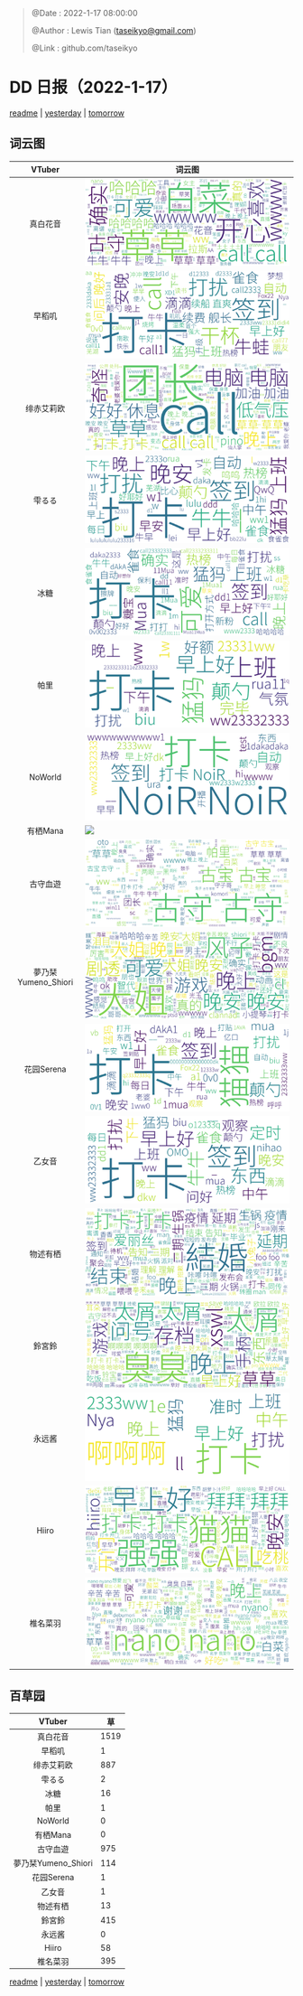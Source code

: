 > @Date    : 2022-1-17 08:00:00
>
> @Author  : Lewis Tian (taseikyo@gmail.com)
>
> @Link    : github.com/taseikyo

# DD 日报（2022-1-17）

[readme](../README.md) | [yesterday](2022-1-16.md) | [tomorrow](2022-1-18.md)

## 词云图

|VTuber|词云图|
|:-:|-|
|真白花音|![](../../images/daily/21402309_2022-1-17_purge_wordcloud.png)|
|早稻叽|![](../../images/daily/41682_2022-1-17_purge_wordcloud.png)|
|绯赤艾莉欧|![](../../images/daily/21396545_2022-1-17_purge_wordcloud.png)|
|雫るる|![](../../images/daily/21013446_2022-1-17_purge_wordcloud.png)|
|冰糖|![](../../images/daily/876396_2022-1-17_purge_wordcloud.png)|
|帕里|![](../../images/daily/4895312_2022-1-17_purge_wordcloud.png)|
|NoWorld|![](../../images/daily/21448649_2022-1-17_purge_wordcloud.png)|
|有栖Mana|![](../../images/daily/6542258_2022-1-17_purge_wordcloud.png)|
|古守血遊|![](../../images/daily/8725120_2022-1-17_purge_wordcloud.png)|
|夢乃栞Yumeno_Shiori|![](../../images/daily/14052636_2022-1-17_purge_wordcloud.png)|
|花园Serena|![](../../images/daily/14327465_2022-1-17_purge_wordcloud.png)|
|乙女音|![](../../images/daily/21320551_2022-1-17_purge_wordcloud.png)|
|物述有栖|![](../../images/daily/21449083_2022-1-17_purge_wordcloud.png)|
|鈴宮鈴|![](../../images/daily/21685677_2022-1-17_purge_wordcloud.png)|
|永远酱|![](../../images/daily/21701071_2022-1-17_purge_wordcloud.png)|
|Hiiro|![](../../images/daily/21919321_2022-1-17_purge_wordcloud.png)|
|椎名菜羽|![](../../images/daily/22347054_2022-1-17_purge_wordcloud.png)|

## 百草园

|VTuber|草|
|:-:|-|
|真白花音|1519|
|早稻叽|1|
|绯赤艾莉欧|887|
|雫るる|2|
|冰糖|16|
|帕里|1|
|NoWorld|0|
|有栖Mana|0|
|古守血遊|975|
|夢乃栞Yumeno_Shiori|114|
|花园Serena|1|
|乙女音|1|
|物述有栖|13|
|鈴宮鈴|415|
|永远酱|0|
|Hiiro|58|
|椎名菜羽|395|

[readme](../README.md) | [yesterday](2022-1-16.md) | [tomorrow](2022-1-18.md)
